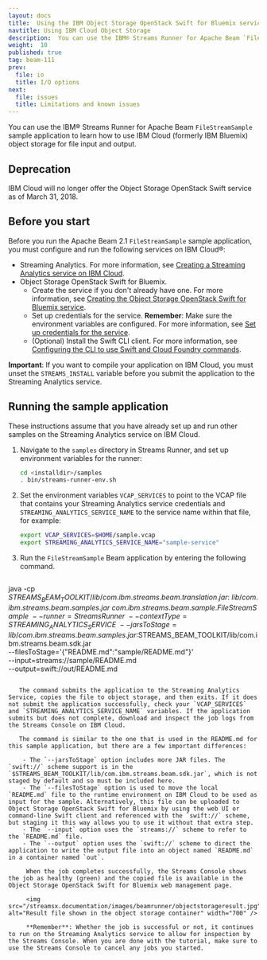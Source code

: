 ```yaml
---
layout: docs
title:  Using the IBM Object Storage OpenStack Swift for Bluemix service with IBM Streams Runner for Apache Beam
navtitle: Using IBM Cloud Object Storage
description:  You can use the IBM® Streams Runner for Apache Beam `FileStreamSample` sample application to learn how to use IBM Cloud object storage for file input and output.
weight:  10
published: true
tag: beam-111
prev:
  file: io
  title: I/O options
next:
  file: issues
  title: Limitations and known issues
---
```


You can use the IBM® Streams Runner for Apache Beam `FileStreamSample` sample application to learn how to use IBM Cloud (formerly IBM Bluemix) object storage for file input and output.

## **Deprecation**
IBM Cloud will no longer offer the Object Storage OpenStack Swift service as of March 31, 2018.

## Before you start

Before you run the Apache Beam 2.1 `FileStreamSample` sample application, you must configure and run the following services on IBM Cloud®:

- Streaming Analytics. For more information, see [Creating a Streaming Analytics service on IBM Cloud](../..//beamrunner-2b-sas/#creating-a-streaming-analytics-service-on-bluemix).
- Object Storage OpenStack Swift for Bluemix.
   - Create the service if you don't already have one. For more information, see [Creating the Object Storage OpenStack Swift for Bluemix service](../io/#creating-the-object-storage-openstack-swift-for-bluemix-service).
   - Set up credentials for the service. **Remember**: Make sure the environment variables are configured. For more information, see [Set up credentials for the service](../io/#setting-up-credentials-for-the-service).
   - (Optional) Install the Swift CLI client. For more information, see [Configuring the CLI to use Swift and Cloud Foundry commands](https://console.bluemix.net/docs/services/ObjectStorage/os_configuring.html).

**Important**: If you want to compile your application on IBM Cloud, you must unset the `STREAMS_INSTALL` variable before you submit the application to the Streaming Analytics service.

## Running the sample application

These instructions assume that you have already set up and run other samples on the Streaming Analytics service on IBM Cloud.

1. Navigate to the `samples` directory in Streams Runner, and set up environment variables for the runner:

    ```bash
    cd <installdir>/samples
    . bin/streams-runner-env.sh
    ```

2. Set the environment variables `VCAP_SERVICES` to point to the VCAP file that contains your Streaming Analytics service credentials and `STREAMING_ANALYTICS_SERVICE_NAME` to the service name within that file, for example:

    ```bash
    export VCAP_SERVICES=$HOME/sample.vcap
    export STREAMING_ANALYTICS_SERVICE_NAME="sample-service"
    ```

3. Run the `FileStreamSample` Beam application by entering the following command.

    ```bash
java -cp \
  $STREAMS_BEAM_TOOLKIT/lib/com.ibm.streams.beam.translation.jar:\
lib/com.ibm.streams.beam.samples.jar \
    com.ibm.streams.beam.sample.FileStreamSample \
    --runner=StreamsRunner \
    --contextType=STREAMING_ANALYTICS_SERVICE \
    --jarsToStage=lib/com.ibm.streams.beam.samples.jar:$STREAMS_BEAM_TOOLKIT/lib/com.ibm.streams.beam.sdk.jar \
    --filesToStage='{"README.md":"sample/README.md"}' \
    --input=streams://sample/README.md \
    --output=swift://out/README.md
```

   The command submits the application to the Streaming Analytics Service, copies the file to object storage, and then exits. If it does not submit the application successfully, check your `VCAP_SERVICES` and `STREAMING_ANALYTICS_SERVICE_NAME` variables. If the application submits but does not complete, download and inspect the job logs from the Streams Console on IBM Cloud.

   The command is similar to the one that is used in the README.md for this sample application, but there are a few important differences:

    - The `--jarsToStage` option includes more JAR files. The `swift://` scheme support is in the `$STREAMS_BEAM_TOOLKIT/lib/com.ibm.streams.beam.sdk.jar`, which is not staged by default and so must be included here.
    - The `--filesToStage` option is used to move the local `README.md` file to the runtime environment on IBM Cloud to be used as input for the sample. Alternatively, this file can be uploaded to Object Storage OpenStack Swift for Bluemix by using the web UI or command-line Swift client and referenced with the `swift://` scheme, but staging it this way allows you to use it without that extra step.
    - The `--input` option uses the `streams://` scheme to refer to the `README.md` file.
    - The `--output` option uses the `swift://` scheme to direct the application to write the output file into an object named `README.md` in a container named `out`.

     When the job completes successfully, the Streams Console shows the job as healthy (green) and the copied file is available in the Object Storage OpenStack Swift for Bluemix web management page.

     <img src="/streamsx.documentation/images/beamrunner/objectstorageresult.jpg" alt="Result file shown in the object storage container" width="700" />

     **Remember**: Whether the job is successful or not, it continues to run on the Streaming Analytics service to allow for inspection by the Streams Console. When you are done with the tutorial, make sure to use the Streams Console to cancel any jobs you started.
